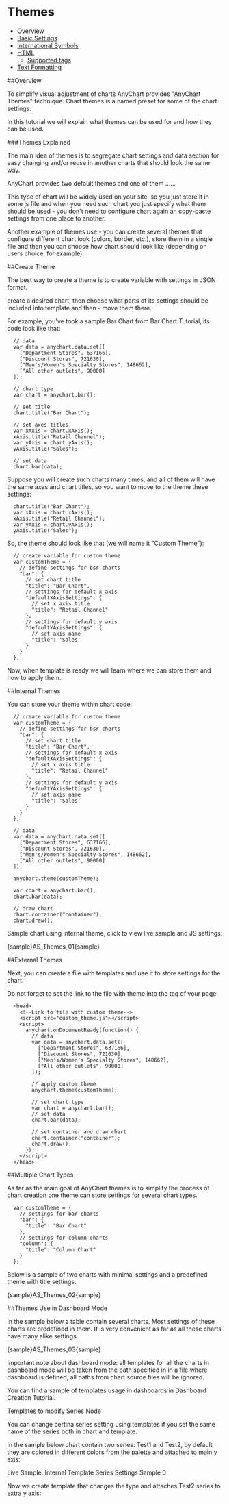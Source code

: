# Themes

* [Overview](#overview)
* [Basic Settings](#basic_settings)
* [International Symbols](#international_symbols)
* [HTML](#html)
  * [Supported tags](#supported_tags)
* [Text Formatting](#text_formatting)

##Overview

To simplify visual adjustment of charts AnyChart provides "AnyChart Themes" technique. 
Chart themes is a named preset for some of the chart settings.
  
In this tutorial we will explain what themes can be used for and how they can be used.
  
###Themes Explained
  
The main idea of themes is to segregate chart settings and data section for easy changing and/or reuse in another charts that should look the same way.
  
AnyChart provides two default themes and one of them ......
  
  
This type of chart will be widely used on your site, so you just store it in some js file and when you need such chart you just specify what them should be used - you don't need to configure chart again an copy-paste settings from one place to another.

Another example of themes use - you can create several themes that configure different chart look (colors, border, etc.), store them in a single file and then you can choose how chart should look like (depending on users choice, for example).

##Create Theme

The best way to create a theme is to create variable with settings in JSON format. 


create a desired chart, then choose what parts of its settings should be included into template and then - move them there.

For example, you've took a sample Bar Chart from Bar Chart Tutorial, its code look like that:

```
  // data
  var data = anychart.data.set([
    ["Department Stores", 637166],
    ["Discount Stores", 721630],
    ["Men's/Women's Specialty Stores", 148662],
    ["All other outlets", 90000]
  ]);

  // chart type
  var chart = anychart.bar();

  // set title
  chart.title("Bar Chart");

  // set axes titles
  var xAxis = chart.xAxis();
  xAxis.title("Retail Channel");
  var yAxis = chart.yAxis();
  yAxis.title("Sales");

  // set data
  chart.bar(data);
```

Suppose you will create such charts many times, and all of them will have the same axes and chart titles, so you want to move to the theme these settings:

```
  chart.title("Bar Chart");
  var xAxis = chart.xAxis();
  xAxis.title("Retail Channel");
  var yAxis = chart.yAxis();
  yAxis.title("Sales");
```

So, the theme should look like that (we will name it "Custom Theme"):

```
  // create variable for custom theme
  var customTheme = {
    // define settings for bsr charts
    "bar": {
      // set chart title
      "title": "Bar Chart",
      // settings for default x axis
      "defaultXAxisSettings": {
        // set x axis title
        "title": "Retail Channel"
      },
      // settings for default y axis
      "defaultYAxisSettings": {
        // set axis name
        "title": 'Sales'
      }
    }
  };
```

Now, when template is ready we will learn where we can store them and how to apply them.

##Internal Themes

You can store your theme within chart code:

```
  // create variable for custom theme
  var customTheme = {
    // define settings for bsr charts
    "bar": {
      // set chart title
      "title": "Bar Chart",
      // settings for default x axis
      "defaultXAxisSettings": {
        // set x axis title
        "title": "Retail Channel"
      },
      // settings for default y axis
      "defaultYAxisSettings": {
        // set axis name
        "title": 'Sales'
      }
    }
  };
  
  // data
  var data = anychart.data.set([
    ["Department Stores", 637166],
    ["Discount Stores", 721630],
    ["Men's/Women's Specialty Stores", 148662],
    ["All other outlets", 90000]
  ]);
  
  anychart.theme(customTheme);
  
  var chart = anychart.bar();
  chart.bar(data);
  
  // draw chart
  chart.container("container");
  chart.draw();
```

Sample chart using internal theme, click to view live sample and JS settings:

{sample}AS\_Themes\_01{sample}

##External Themes

Next, you can create a file with templates and use it to store settings for the chart.

Do not forget to set the link to the file with theme into the <head> tag of your page:

```
  <head>
    <!--Link to file with custom theme-->
    <script src="custom_theme.js"></script>
    <script>
      anychart.onDocumentReady(function() {
        // data
        var data = anychart.data.set([
          ["Department Stores", 637166],
          ["Discount Stores", 721630],
          ["Men's/Women's Specialty Stores", 148662],
          ["All other outlets", 90000]
        ]);
      
        // apply custom theme
        anychart.theme(customTheme);
      
        // set chart type
        var chart = anychart.bar();
        // set data
        chart.bar(data);
      
        // set container and draw chart
        chart.container("container");
        chart.draw();
      });
    </script>
  </head>
```

##Multiple Chart Types

As far as the main goal of AnyChart themes is to simplify the process of chart creation one theme can store settings for several chart types. 

```
  var customTheme = {
    // settings for bar charts
    "bar": {
      "title": "Bar Chart"
    },
    // settings for column charts
    "column": {
      "title": "Column Chart"
    }
  };
```

Below is a sample of two charts with minimal settings and a predefined theme with title settings.

{sample}AS\_Themes\_02{sample}

##Themes Use in Dashboard Mode

In the sample below a table contain several charts. Most settings of these charts are predefined in them. It is very convenient as far as all these charts have many alike settings.


{sample}AS\_Themes\_03{sample}


Important note about dashboard mode: all templates for all the charts in dashboard mode will be taken from the path specified in <templates path=""> in a file where dashboard is defined, all paths from chart source files will be ignored.

You can find a sample of templates usage in dashboards in Dashboard Creation Tutorial.

Templates to modify Series Node

You can change certina series setting using templates if you set the same name of the series both in chart and template.

In the sample below chart contain two series: Test1 and Test2, by default they are colored in different colors from the palette and attached to main y axis:

Live Sample:  Internal Template Series Settings Sample 0

Now we create template that changes the type and attaches Test2 series to extra y axis:
